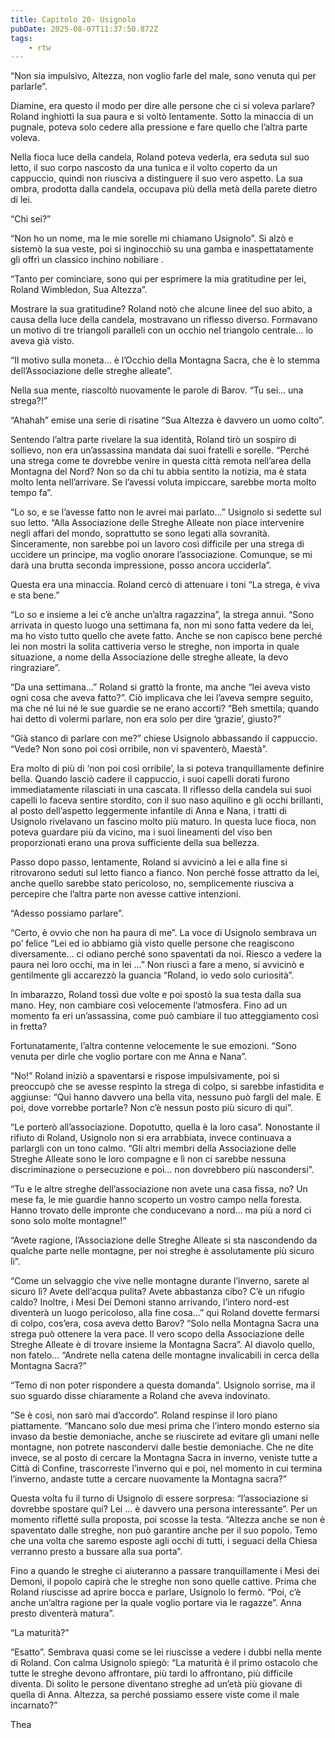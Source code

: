 ```yaml
---
title: Capitolo 20- Usignolo
pubDate: 2025-08-07T11:37:50.872Z
tags:
    - rtw
---
```



“Non sia impulsivo, Altezza, non voglio farle del male, sono venuta qui per parlarle”.


Diamine, era questo il modo per dire alle persone che ci si voleva parlare? Roland inghiottì la sua paura e si voltò lentamente. Sotto la minaccia di un pugnale, poteva solo cedere alla pressione e fare quello che l’altra parte voleva.


Nella fioca luce della candela, Roland poteva vederla, era seduta sul suo letto, il suo corpo nascosto da una tunica e il volto coperto da un cappuccio, quindi non riusciva a distinguere il suo vero aspetto. La sua ombra, prodotta dalla candela, occupava più della metà della parete dietro di lei.


“Chi sei?”


“Non ho un nome, ma le mie sorelle mi chiamano Usignolo”. Si alzò e sistemò la sua veste, poi si inginocchiò su una gamba e inaspettatamente gli offrì un classico inchino nobiliare .


“Tanto per cominciare, sono qui per esprimere la mia gratitudine per lei, Roland Wimbledon, Sua Altezza”.


Mostrare la sua gratitudine? Roland notò che alcune linee del suo abito, a causa della luce della candela, mostravano un riflesso diverso. Formavano un motivo di tre triangoli paralleli con un occhio nel triangolo centrale... lo aveva già visto.


“Il motivo sulla moneta… è l’Occhio della Montagna Sacra, che è lo stemma dell’Associazione delle streghe alleate”.


Nella sua mente, riascoltò nuovamente le parole di Barov. “Tu sei… una strega?!”


“Ahahah” emise una serie di risatine “Sua Altezza è davvero un uomo colto”.


Sentendo l’altra parte rivelare la sua identità, Roland tirò un sospiro di sollievo, non era un’assassina mandata dai suoi fratelli e sorelle. “Perché una strega come te dovrebbe venire in questa città remota nell’area della Montagna del Nord? Non so da chi tu abbia sentito la notizia, ma è stata molto lenta nell’arrivare. Se l’avessi voluta impiccare, sarebbe morta molto tempo fa”.


“Lo so, e se l’avesse fatto non le avrei mai parlato…” Usignolo si sedette sul suo letto. “Alla Associazione delle Streghe Alleate non piace intervenire negli affari del mondo, soprattutto se sono legati alla sovranità. Sinceramente, non sarebbe poi un lavoro così difficile per una strega di uccidere un principe, ma voglio onorare l’associazione. Comunque, se mi darà una brutta seconda impressione, posso ancora ucciderla”.


Questa era una minaccia. Roland cercò di attenuare i toni “La strega, è viva e sta bene.”


“Lo so e insieme a lei c’è anche un’altra ragazzina”, la strega annuì. “Sono arrivata in questo luogo una settimana fa, non mi sono fatta vedere da lei, ma ho visto tutto quello che avete fatto. Anche se non capisco bene perché lei non mostri la solita cattiveria verso le streghe, non importa in quale situazione, a nome della Associazione delle streghe alleate, la devo ringraziare”.


“Da una settimana…” Roland si grattò la fronte, ma anche “lei aveva visto ogni cosa che aveva fatto?”. Ciò implicava che lei l’aveva sempre seguito, ma che né lui né le sue guardie se ne erano accorti? “Beh smettila; quando hai detto di volermi parlare, non era solo per dire ‘grazie’, giusto?”


“Già stanco di parlare con me?” chiese Usignolo abbassando il cappuccio. “Vede? Non sono poi così orribile, non vi spaventerò, Maestà”.


Era molto di più di ‘non poi così orribile’, la si poteva tranquillamente definire bella. Quando lasciò cadere il cappuccio, i suoi capelli dorati furono immediatamente rilasciati in una cascata. Il riflesso della candela sui suoi capelli lo faceva sentire stordito, con il suo naso aquilino e gli occhi brillanti, al posto dell’aspetto leggermente infantile di Anna e Nana, i tratti di Usignolo rivelavano un fascino molto più maturo. In questa luce fioca, non poteva guardare più da vicino, ma i suoi lineamenti del viso ben proporzionati erano una prova sufficiente della sua bellezza.


Passo dopo passo, lentamente, Roland si avvicinò a lei e alla fine si ritrovarono seduti sul letto fianco a fianco. Non perché fosse attratto da lei, anche quello sarebbe stato pericoloso, no, semplicemente riusciva a percepire che l’altra parte non avesse cattive intenzioni.


“Adesso possiamo parlare”.


“Certo, è ovvio che non ha paura di me”. La voce di Usignolo sembrava un po’ felice “Lei ed io abbiamo già visto quelle persone che reagiscono diversamente… ci odiano perché sono spaventati da noi. Riesco a vedere la paura nei loro occhi, ma in lei …” Non riuscì a fare a meno, si avvicinò e gentilmente gli accarezzò la guancia “Roland, io vedo solo curiosità”.


In imbarazzo, Roland tossì due volte e poi spostò la sua testa dalla sua mano. Hey, non cambiare così velocemente l’atmosfera. Fino ad un momento fa eri un’assassina, come può cambiare il tuo atteggiamento così in fretta?


Fortunatamente, l’altra contenne velocemente le sue emozioni. “Sono venuta per dirle che voglio portare con me Anna e Nana”.


“No!” Roland iniziò a spaventarsi e rispose impulsivamente, poi si preoccupò che se avesse respinto la strega di colpo, si sarebbe infastidita e aggiunse: “Qui hanno davvero una bella vita, nessuno può fargli del male. E poi, dove vorrebbe portarle? Non c’è nessun posto più sicuro di qui”.


“Le porterò all’associazione. Dopotutto, quella è la loro casa”. Nonostante il rifiuto di Roland, Usignolo non si era arrabbiata, invece continuava a parlargli con un tono calmo. “Gli altri membri della Associazione delle Streghe Alleate sono le loro compagne e lì non ci sarebbe nessuna discriminazione o persecuzione e poi… non dovrebbero più nascondersi”.


“Tu e le altre streghe dell’associazione non avete una casa fissa, no? Un mese fa, le mie guardie hanno scoperto un vostro campo nella foresta. Hanno trovato delle impronte che conducevano a nord… ma più a nord ci sono solo molte montagne!”


“Avete ragione, l’Associazione delle Streghe Alleate si sta nascondendo da qualche parte nelle montagne, per noi streghe è assolutamente più sicuro lì”.


“Come un selvaggio che vive nelle montagne durante l’inverno, sarete al sicuro lì? Avete dell’acqua pulita? Avete abbastanza cibo? C’è un rifugio caldo? Inoltre, i Mesi Dei Demoni stanno arrivando, l’intero nord-est diventerà un luogo pericoloso, alla fine cosa…” qui Roland dovette fermarsi di colpo, cos’era, cosa aveva detto Barov? “Solo nella Montagna Sacra una strega può ottenere la vera pace. Il vero scopo della Associazione delle Streghe Alleate è di trovare insieme la Montagna Sacra”. Al diavolo quello, non fatelo… “Andrete nella catena delle montagne invalicabili in cerca della Montagna Sacra?”


“Temo di non poter rispondere a questa domanda”. Usignolo sorrise, ma il suo sguardo disse chiaramente a Roland che aveva indovinato.


“Se è così, non sarò mai d’accordo”. Roland respinse il loro piano piattamente. “Mancano solo due mesi prima che l’intero mondo esterno sia invaso da bestie demoniache, anche se riuscirete ad evitare gli umani nelle montagne, non potrete nascondervi dalle bestie demoniache. Che ne dite invece, se al posto di cercare la Montagna Sacra in inverno, veniste tutte a Città di Confine, trascorreste l’inverno qui e poi, nel momento in cui termina l’inverno, andaste tutte a cercare nuovamente la Montagna sacra?”


Questa volta fu il turno di Usignolo di essere sorpresa: “l’associazione si dovrebbe spostare qui? Lei … è davvero una persona interessante”. Per un momento rifletté sulla proposta, poi scosse la testa. “Altezza anche se non è spaventato dalle streghe, non può garantire anche per il suo popolo. Temo che una volta che saremo esposte agli occhi di tutti, i seguaci della Chiesa verranno presto a bussare alla sua porta”.


Fino a quando le streghe ci aiuteranno a passare tranquillamente i Mesi dei Demoni, il popolo capirà che le streghe non sono quelle cattive. Prima che Roland riuscisse ad aprire bocca e parlare, Usignolo lo fermò. “Poi, c’è anche un’altra ragione per la quale voglio portare via le ragazze”. Anna presto diventerà matura”.


“La maturità?”


“Esatto”. Sembrava quasi come se lei riuscisse a vedere i dubbi nella mente di Roland. Con calma Usignolo spiegò: “La maturità è il primo ostacolo che tutte le streghe devono affrontare, più tardi lo affrontano, più difficile diventa. Di solito le persone diventano streghe ad un’età più giovane di quella di Anna. Altezza, sa perché possiamo essere viste come il male incarnato?”






Thea


                                



